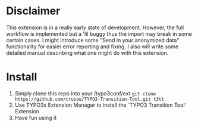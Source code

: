 # Disclaimer
This extension is in a really early state of development. However, the full workflow is implemented but a 'lil buggy thus the import may break in some certain cases. I might introduce some "Send in your anonymized data" functionality for easier error reporting and fixing. I also will write some detailed manual describing what one might do with this extension. 

# Install

1. Simply clone this repo into your <TYPO3-Instance>/typo3conf/ext
`git clone https://github.com/crusoe/TYPO3-Transition-Tool.git t3tt`
2. Use TYPO3s Extension Manager to install the `TYPO3 Transition Tool' Extension
3. Have fun using it
